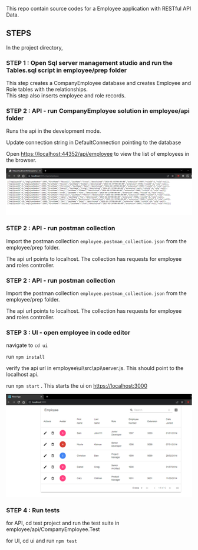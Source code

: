 This repo contain source codes for a Employee application with RESTful API Data.

## STEPS

In the project directory, 

### STEP 1 : Open Sql server management studio and run the Tables.sql script in employee/prep folder 

This step creates a CompanyEmployee database and creates Employee and Role tables with the relationships.<br />
This step also inserts employee and role records.
<br />

### STEP 2 : API - run CompanyEmployee solution in employee/api folder

Runs the api in the development mode.
<br />

Update connection string in DefaultConnection pointing to the database
<br />

Open [https://localhost:44352/api/employee](https://localhost:44352/api/employee) to view the list of employees in  the browser.

![Screenshot](api.png)
<br />

### STEP 2 : API - run postman collection

Import the postman collection `employee.postman_collection.json` from the employee/prep folder.
<br />

The api url points to localhost. The collection has requests for employee and roles controller.
<br />

### STEP 2 : API - run postman collection

Import the postman collection `employee.postman_collection.json` from the employee/prep folder.
<br />

The api url points to localhost. The collection has requests for employee and roles controller.
<br />

### STEP 3 : UI - open employee in code editor

navigate to `cd ui` 
<br />

run  `npm install` 
<br />

verify the api url in employee\ui\src\api\server.js. This should point to the localhost api.
<br />

run  `npm start` . This starts the ui on [https://localhost:3000](https://localhost:3000)
<br />

![Screenshot](ui.png)

### STEP 4 : Run tests

for API, cd test project and run the test suite in employee/api/CompanyEmployee.Test
<br />

for UI, cd ui and run `npm test`
<br />





